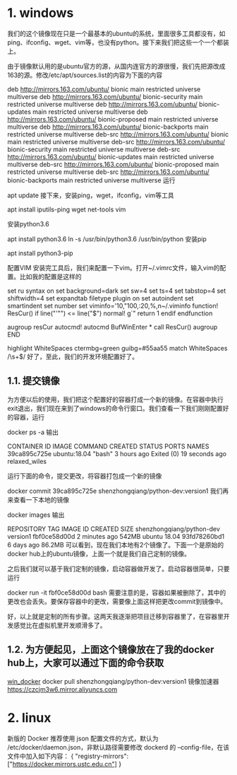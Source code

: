 # 1. windows
我们的这个镜像现在只是一个最基本的ubuntu的系统，里面很多工具都没有，如ping、ifconfig、wget、vim等，也没有python。接下来我们把这些一个一个都装上。

由于镜像默认用的是ubuntu官方的源，从国内连官方的源很慢，我们先把源改成163的源。修改/etc/apt/sources.list的内容为下面的内容

deb http://mirrors.163.com/ubuntu/ bionic main restricted universe multiverse
deb http://mirrors.163.com/ubuntu/ bionic-security main restricted universe multiverse
deb http://mirrors.163.com/ubuntu/ bionic-updates main restricted universe multiverse
deb http://mirrors.163.com/ubuntu/ bionic-proposed main restricted universe multiverse
deb http://mirrors.163.com/ubuntu/ bionic-backports main restricted universe multiverse
deb-src http://mirrors.163.com/ubuntu/ bionic main restricted universe multiverse
deb-src http://mirrors.163.com/ubuntu/ bionic-security main restricted universe multiverse
deb-src http://mirrors.163.com/ubuntu/ bionic-updates main restricted universe multiverse
deb-src http://mirrors.163.com/ubuntu/ bionic-proposed main restricted universe multiverse
deb-src http://mirrors.163.com/ubuntu/ bionic-backports main restricted universe multiverse
运行

apt update
接下来，安装ping，wget，ifconfig，vim等工具

apt install iputils-ping wget net-tools vim


安装python3.6

apt install python3.6
ln -s /usr/bin/python3.6 /usr/bin/python
安装pip

apt install python3-pip


配置VIM
安装完工具后，我们来配置一下vim。打开~/.vimrc文件，输入vim的配置。比如我的配置是这样的

set ru
syntax on
set background=dark
set sw=4
set ts=4
set tabstop=4
set shiftwidth=4
set expandtab
filetype plugin on
set autoindent
set smartindent
set number
set viminfo='10,\"100,:20,%,n~/.viminfo
function! ResCur()
    if line("'\"") <= line("$")
        normal! g`"
        return 1
    endif
endfunction

augroup resCur
    autocmd!
    autocmd BufWinEnter * call ResCur()
augroup END

highlight WhiteSpaces ctermbg=green guibg=#55aa55
match WhiteSpaces /\s\+$/
好了，至此，我们的开发环境配置好了。



## 1.1. 提交镜像
为方便以后的使用，我们把这个配置好的容器打成一个新的镜像。在容器中执行exit退出，我们现在来到了windows的命令行窗口。我们查看一下我们刚刚配置好的容器，运行

docker ps -a
输出

CONTAINER ID        IMAGE                       COMMAND             CREATED             STATUS                      PORTS               NAMES
39ca895c725e        ubuntu:18.04                "bash"              3 hours ago         Exited (0) 19 seconds ago                       relaxed_wiles


运行下面的命令，提交更改，将容器打包成一个新的镜像

docker commit 39ca895c725e shenzhongqiang/python-dev:version1
我们再来查看一下本地的镜像

docker images
输出

REPOSITORY                  TAG                 IMAGE ID            CREATED             SIZE
shenzhongqiang/python-dev   version1            fbf0ce58d00d        2 minutes ago       542MB
ubuntu                      18.04               93fd78260bd1        6 days ago          86.2MB
可以看到，现在我们本地有2个镜像了。下面一个是原始的docker hub上的ubuntu镜像，上面一个就是我们自己定制的镜像。

之后我们就可以基于我们定制的镜像，启动容器做开发了。启动容器很简单，只要运行

docker run -it fbf0ce58d00d bash
需要注意的是，容器如果被删除了，其中的更改也会丢失。要保存容器中的更改，需要像上面这样把更改commit到镜像中。



好，以上就是定制的所有步骤。这两天我逐渐把项目迁移到容器里了，在容器里开发感觉比在虚拟机里开发顺滑多了。



## 1.2. 为方便起见，上面这个镜像放在了我的docker hub上，大家可以通过下面的命令获取
[win_docker](https://link.zhihu.com/?target=https%3A//download.docker.com/win/stable/Docker%2520for%2520Windows%2520Installer.exe)
docker pull shenzhongqiang/python-dev:version1
镜像加速器
https://czcjm3w6.mirror.aliyuncs.com



# 2. linux
新版的 Docker 推荐使用 json 配置文件的方式，默认为 /etc/docker/daemon.json，非默认路径需要修改 dockerd 的 –config-file，在该文件中加入如下内容： { "registry-mirrors": ["https://docker.mirrors.ustc.edu.cn"] }

